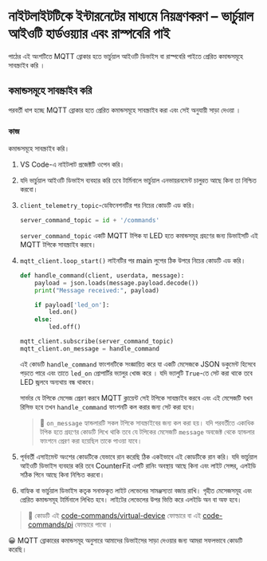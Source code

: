 # নাইটলাইটটিকে ইন্টারনেটের মাধ্যমে নিয়ন্ত্রণকরণ – ভার্চুয়াল আইওটি হার্ডওয়্যার এবং রাস্পবেরি পাই

পাঠের এই অংশটিতে  MQTT ব্রোকার হতে ভার্চুয়াল আইওটি ডিভাইস বা রাস্পবেরি পাইতে প্রেরিত কমান্ডসমূহে সাবস্ক্রাইব করি ।
## কমান্ডসমূহে সাবস্ক্রাইব করি

পরবর্তী ধাপ হচ্ছে MQTT ব্রোকার হতে প্রেরিত কমান্ডসমূহে সাবস্ক্রাইব করা এবং সেই অনুযায়ী সাড়া দেওয়া ।

### কাজ

কমান্ডসমূহে সাবস্ক্রাইব করি।
1. VS Code-এ নাইটলাট প্রজেক্টটি ওপেন করি।

1. যদি ভার্চুয়াল আইওটি ডিভাইস ব্যবহার করি তবে টার্মিনালে ভার্চুয়াল এনভায়রনমেন্ট চালুরত আছে কিনা তা নিশ্চিত করবো।

1. `client_telemetry_topic`-ডেফিনেশনটির পর নিচের কোডটি এড করি।

    ```python
    server_command_topic = id + '/commands'
    ```

   `server_command_topic` একটি MQTT টপিক যা LED হতে কমান্ডসমূহ গ্রহণের জন্য ডিভাইসটি এই MQTT টপিকে সাবস্ক্রাইব করবে।

1. `mqtt_client.loop_start()` লাইনটির পর main লুপের ঠিক উপরে নিচের কোডটি এড করি।

    ```python
    def handle_command(client, userdata, message):
        payload = json.loads(message.payload.decode())
        print("Message received:", payload)
    
        if payload['led_on']:
            led.on()
        else:
            led.off()
    
    mqtt_client.subscribe(server_command_topic)
    mqtt_client.on_message = handle_command
    ```

    এই কোডটি `handle_command` ফাংশনটিকে সংজ্ঞায়িত করে যা একটি মেসেজকে JSON ডকুমেন্ট হিসেবে পড়তে পারে এবং তাতে `led_on` প্রোপার্টির ভ্যালুর খোজ করে । যদি ভ্যালুটি `True`-তে সেট করা থাকে তবে LED জ়্বলবে অন্যথায় বন্ধ থাকবে।

    সার্ভার যে টপিকে মেসেজ প্রেরণ করবে MQTT ক্লায়েন্ট সেই টপিকে সাবস্ক্রাইব করবে এবং এই মেসেজটি যখন রিসিভ হবে তখন  `handle_command` ফাংশনটি কল করার জন্য সেট করা হবে। 

    > 💁 `on_message` হ্যান্ডলারটি সকল টপিকে সাবস্ক্রাইবের জন্য কল করা হয়। যদি পরবর্তীতে একাধিক টপিক হতে গ্রহণের কোডটি লিখে থাকি তবে যে টপিকের মেসেজটি `message` অবজেক্ট থেকে হ্যান্ডলার ফাংশনে প্রেরণ করা হয়েছিল তাকে পাওয়া যাবে।

1. পূর্ববর্তী এসাইমেন্ট অংশের কোডটিকে যেভাবে রান করেছি ঠিক একইভাবে এই কোডটিকে রান করি। যদি ভার্চুয়াল আইওটি ডিভাইস ব্যবহার করি তবে CounterFit এপটি রানিং অবস্থায় আছে কিনা এবং লাইট সেন্সর, এলইডি সঠিক পিনে আছে কিনা নিশ্চিত করবো। 

1. বাহ্যিক বা ভার্চুয়াল ডিভাইস কতৃক সনাক্তকৃত লাইট লেভেলের সামঞ্জস্যতা বজায় রাখি। গৃহীত মেসেজসমূহ এবং প্রেরিত কমান্ডসমূহ টার্মিনালে লিখিত হবে। লাইটের লেভেলের উপর ভিত্তি করে এলইডি অন বা অফ হবে। 

> 💁 কোডটি এই [code-commands/virtual-device](code-commands/virtual-device) ফোল্ডারে বা এই [code-commands/pi](code-commands/pi) ফোল্ডারে পাবো ।

😀 MQTT ব্রোকারের কমান্ডসমূহ অনুসারে আমাদের ডিভাইসের সাড়া দেওয়ার জন্য আমরা সফলভাবে কোডটি করেছি।
